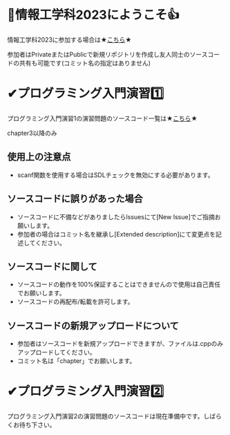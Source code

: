 # 📗情報工学科2023にようこそ👍

情報工学科2023に参加する場合は★[こちら](https://gist.github.com/Mr-SuperInsane/83eaa384b96f47fd140d467096deafa2)★  

参加者はPrivateまたはPublicで新規リポジトリを作成し友人同士のソースコードの共有も可能です(コミット名の指定はありません)  

# ✔プログラミング入門演習1️⃣

プログラミング入門演習1の演習問題のソースコード一覧は★[こちら](https://github.com/OECU2023/CPP)★  

chapter3以降のみ

## 使用上の注意点

- scanf関数を使用する場合はSDLチェックを無効にする必要があります。

## ソースコードに誤りがあった場合

- ソースコードに不備などがありましたらIssuesにて[New Issue]でご指摘お願いします。  
- 参加者の場合はコミット名を継承し[Extended description]にて変更点を記述してください。

## ソースコードに関して

- ソースコードの動作を100%保証することはできませんので使用は自己責任でお願いします。
- ソースコードの再配布/転載を許可します。

## ソースコードの新規アップロードについて

- 参加者はソースコードを新規アップロードできますが、ファイルは.cppのみアップロードしてください。  
- コミット名は「chapter」でお願いします。

# ✔プログラミング入門演習2️⃣

プログラミング入門演習2の演習問題のソースコードは現在準備中です。しばらくお待ち下さい。

